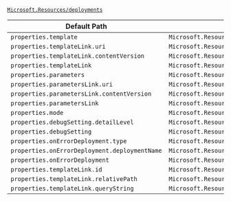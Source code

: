 [`Microsoft.Resources/deployments`](https://docs.microsoft.com/en-us/azure/templates/microsoft.resources/deployments)

| Default Path | Alias |
|---|---|
| `properties.template` | `Microsoft.Resources/deployments/template` |
| `properties.templateLink.uri` | `Microsoft.Resources/deployments/templateLink.uri` |
| `properties.templateLink.contentVersion` | `Microsoft.Resources/deployments/templateLink.contentVersion` |
| `properties.templateLink` | `Microsoft.Resources/deployments/templateLink` |
| `properties.parameters` | `Microsoft.Resources/deployments/parameters` |
| `properties.parametersLink.uri` | `Microsoft.Resources/deployments/parametersLink.uri` |
| `properties.parametersLink.contentVersion` | `Microsoft.Resources/deployments/parametersLink.contentVersion` |
| `properties.parametersLink` | `Microsoft.Resources/deployments/parametersLink` |
| `properties.mode` | `Microsoft.Resources/deployments/mode` |
| `properties.debugSetting.detailLevel` | `Microsoft.Resources/deployments/debugSetting.detailLevel` |
| `properties.debugSetting` | `Microsoft.Resources/deployments/debugSetting` |
| `properties.onErrorDeployment.type` | `Microsoft.Resources/deployments/onErrorDeployment.type` |
| `properties.onErrorDeployment.deploymentName` | `Microsoft.Resources/deployments/onErrorDeployment.deploymentName` |
| `properties.onErrorDeployment` | `Microsoft.Resources/deployments/onErrorDeployment` |
| `properties.templateLink.id` | `Microsoft.Resources/deployments/templateLink.id` |
| `properties.templateLink.relativePath` | `Microsoft.Resources/deployments/templateLink.relativePath` |
| `properties.templateLink.queryString` | `Microsoft.Resources/deployments/templateLink.queryString` |

